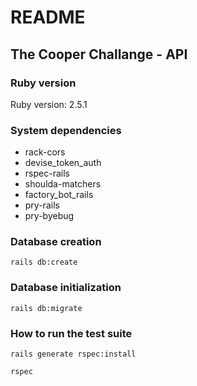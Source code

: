 # README



## The Cooper Challange - API

### Ruby version
Ruby version: 2.5.1

### System dependencies
- rack-cors
- devise_token_auth
- rspec-rails
- shoulda-matchers
- factory_bot_rails
- pry-rails
- pry-byebug

### Database creation
```
rails db:create
```

### Database initialization
```
rails db:migrate
```

### How to run the test suite
```
rails generate rspec:install
```
```
rspec 
```
